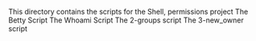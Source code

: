 This directory contains the scripts for the  Shell, permissions project
The Betty Script
The Whoami Script
The 2-groups script
The 3-new_owner script
